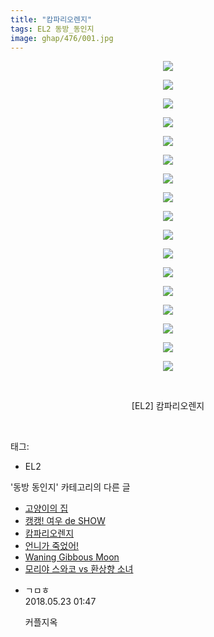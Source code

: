 ```yaml
---
title: "캄파리오렌지"
tags: EL2 동방_동인지
image: ghap/476/001.jpg
---
```

<div class="article">
<p style="text-align: center; clear: none; float: none;"><img src="{{ site.nasurl }}/ghap/476/001.jpg"/></p>
<p style="text-align: center; clear: none; float: none;"><img src="{{ site.nasurl }}/ghap/476/002.jpg"/></p>
<p style="text-align: center; clear: none; float: none;"><img src="{{ site.nasurl }}/ghap/476/003.jpg"/></p>
<p style="text-align: center; clear: none; float: none;"><img src="{{ site.nasurl }}/ghap/476/004.jpg"/></p>
<p style="text-align: center; clear: none; float: none;"><img src="{{ site.nasurl }}/ghap/476/005.jpg"/></p>
<p style="text-align: center; clear: none; float: none;"><img src="{{ site.nasurl }}/ghap/476/006.jpg"/></p>
<p style="text-align: center; clear: none; float: none;"><img src="{{ site.nasurl }}/ghap/476/007.jpg"/></p>
<p style="text-align: center; clear: none; float: none;"><img src="{{ site.nasurl }}/ghap/476/008.jpg"/></p>
<p style="text-align: center; clear: none; float: none;"><img src="{{ site.nasurl }}/ghap/476/009.jpg"/></p>
<p style="text-align: center; clear: none; float: none;"><img src="{{ site.nasurl }}/ghap/476/010.jpg"/></p>
<p style="text-align: center; clear: none; float: none;"><img src="{{ site.nasurl }}/ghap/476/011.jpg"/></p>
<p style="text-align: center; clear: none; float: none;"><img src="{{ site.nasurl }}/ghap/476/012.jpg"/></p>
<p style="text-align: center; clear: none; float: none;"><img src="{{ site.nasurl }}/ghap/476/013.jpg"/></p>
<p style="text-align: center; clear: none; float: none;"><img src="{{ site.nasurl }}/ghap/476/014.jpg"/></p>
<p style="text-align: center; clear: none; float: none;"><img src="{{ site.nasurl }}/ghap/476/015.jpg"/></p>
<p style="text-align: center; clear: none; float: none;"><img src="{{ site.nasurl }}/ghap/476/016.jpg"/></p>
<p style="text-align: center; clear: none; float: none;"><img src="{{ site.nasurl }}/ghap/476/017.jpg"/></p>
<p style="text-align: center; clear: none; float: none;"><br/></p>
<p style="text-align: center; clear: none; float: none;">[EL2] 캄파리오렌지</p>
<p><br/></p>
</div><div class="tagTrail">
<p>태그: </p>
<ul>
<li>EL2</li>
</ul>
</div><div class="another">
<p>'동방 동인지' 카테고리의 다른 글</p>
<ul>
<li><a href="/2016-06-21-ghap_478">고양이의 집</a></li>
<li><a href="/2016-06-21-ghap_477">캥캥! 여우 de SHOW</a></li>
<li><a href="/2016-06-21-ghap_476">캄파리오렌지</a></li>
<li><a href="/2016-06-21-ghap_475">언니가 죽었어!</a></li>
<li><a href="/2016-06-21-ghap_474">Waning Gibbous Moon</a></li>
<li><a href="/2016-06-21-ghap_471">모리야 스와코 vs 환상향 소녀</a></li>
</ul>
</div><div class="cb_module cb_fluid">
<div class="cb_wrt cb_profile">
<div class="comment">
<ul>
<li class="cb_thumb_off" id="comment15260276">
<div class="cb_comment_area">
<div class="cb_info_area">
<div class="cb_section">
<span class="cb_nick_name">ㄱㅁㅎ</span>
</div>
<div class="cb_section">
<span class="cb_date">2018.05.23 01:47 </span>
</div>
</div>
<div class="cb_dsc_comment">
<p class="cb_dsc">
											커플지옥
										</p>
</div>
</div></li>
</ul>
</div>
</div><!-- commentList close -->
</div>